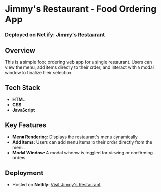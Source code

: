 
# Jimmy's Restaurant - Food Ordering App

### Deployed on Netlify: [Jimmy's Restaurant](https://jimmysrestaurent.netlify.app/)

## Overview
This is a simple food ordering web app for a single restaurant. Users can view the menu, add items directly to their order, and interact with a modal window to finalize their selection.

## Tech Stack
- **HTML**
- **CSS**
- **JavaScript**

## Key Features
- **Menu Rendering:** Displays the restaurant's menu dynamically.
- **Add Items:** Users can add menu items to their order directly from the menu.
- **Modal Window:** A modal window is toggled for viewing or confirming orders.

## Deployment
- Hosted on **Netlify**: [Visit Jimmy's Restaurant](https://jimmysrestaurent.netlify.app/)
